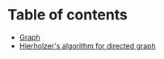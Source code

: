 # Table of contents

* [Graph](README.md)
* [Hierholzer's algorithm for directed graph](hierholzers-algorithm-for-directed-graph.md)

